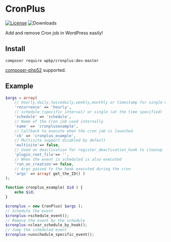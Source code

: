 # CronPlus
[![License](https://img.shields.io/badge/License-GPL%20v3-blue.svg)](http://www.gnu.org/licenses/gpl-3.0)
![Downloads](https://img.shields.io/packagist/dt/wpbp/cronplus.svg) 

Add and remove Cron job in WordPress easily!

## Install

`composer require wpbp/cronplus:dev-master`

[composer-php52](https://github.com/composer-php52/composer-php52) supported.

## Example

```php
$args = array(
    // hourly,daily,twicedaily,weekly,monthly or timestamp for single event
    'recurrence' => 'hourly',
    // schedule (specific interval) or single (at the time specified)
    'schedule' => 'schedule',
    // Name of the Cron job used internally
    'name' => 'cronplusexample',
    // Callback to execute when the cron job is launched
    'cb' => 'cronplus_example',
    // Multisite support disabled by default
    'multisite'=> false,
    // Used on deactivation for register_deactivation_hook to cleanup
    'plugin_root_file'=> '',
    // When the event is scheduled is also executed 
    'run_on_creation'=> false,
    // Args passed to the hook executed during the cron
    'args' => array( get_the_ID() )
);

function cronplus_example( $id ) {
	echo $id;
}

$cronplus = new CronPlus( $args );
// Schedule the event
$cronplus->schedule_event();
// Remove the event by the schedule
$cronplus->clear_schedule_by_hook();
// Jump the scheduled event
$cronplus->unschedule_specific_event();
```
